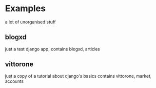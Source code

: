 # Examples
a lot of unorganised stuff

## blogxd
just a test django app, contains blogxd, articles

## vittorone
just a copy of a tutorial about django's basics
contains vittorone, market, accounts
